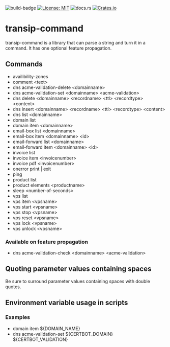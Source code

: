 ![build-badge](https://github.com/paulusminus/transipctl/actions/workflows/rust.yml/badge.svg)
[![License: MIT](https://img.shields.io/badge/License-MIT-yellow.svg)](https://opensource.org/licenses/MIT)
![docs.rs](https://img.shields.io/docsrs/transip-command)
[![Crates.io](https://img.shields.io/crates/v/transip-command)](https://crates.io/crates/transip-command)

# transip-command

transip-command is a library that can parse a string and turn it in a command. It has one optional feature propagation.

## Commands

- availibility-zones
- comment \<text\>
- dns acme-validation-delete \<domainname\>
- dns acme-validation-set \<domainname\> \<acme-validation\>
- dns delete \<domainname\> \<recordname\> \<ttl\> \<recordtype\> \<content\>
- dns insert \<domainname\> \<recordname\> \<ttl\> \<recordtype\> \<content\>
- dns list \<domainname\>
- domain list
- domain item \<domainname\>
- email-box list \<domainname\>
- email-box item \<domainname\> \<id\>
- email-forward list \<domainname\>
- email-forward item \<domainname\> \<id\>
- invoice list
- invoice item \<invoicenumber\>
- invoice pdf \<invoicenumber\>
- onerror print | exit
- ping
- product list
- product elements \<productname\>
- sleep \<number-of-seconds\>
- vps list
- vps item \<vpsname\>
- vps start \<vpsname\>
- vps stop \<vpsname\>
- vps reset \<vpsname\>
- vps lock \<vpsname\>
- vps unlock \<vpsname\>

### Available on feature propagation
- dns acme-validation-check \<domainname\> \<acme-validation\>

## Quoting parameter values containing spaces

Be sure to surround parameter values containing spaces with double quotes.

## Environment variable usage in scripts

### Examples

- domain item \${DOMAIN_NAME}
- dns acme-validation-set \${CERTBOT_DOMAIN} \${CERTBOT_VALIDATION}
